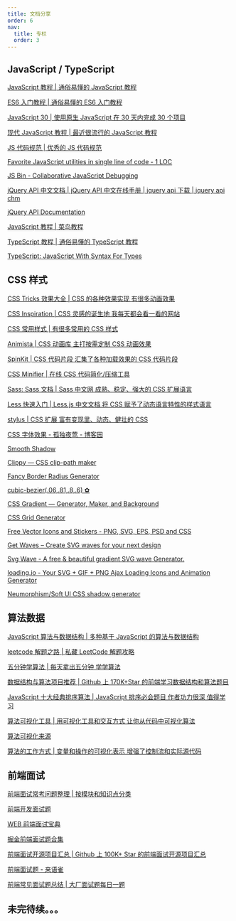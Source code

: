 ```yaml
---
title: 文档分享
order: 6
nav:
  title: 专栏
  order: 3
---
```


## JavaScript / TypeScript

<a href="https://wangdoc.com/javascript" target="_blank">JavaScript 教程 | 通俗易懂的 JavaScript 教程</a>

<a href="https://es6.ruanyifeng.com/" target="_blank">ES6 入门教程 | 通俗易懂的 ES6 入门教程</a>

<a href="https://javascript30.com/" target="_blank">JavaScript 30 | 使用原生 JavaScript 在 30 天内完成 30 个项目</a>

<a href="https://zh.javascript.info/" target="_blank">现代 JavaScript 教程 | 最近很流行的 JavaScript 教程</a>

<a href="https://github.com/ryanmcdermott/clean-code-javascript" target="_blank">JS 代码规范 | 优秀的 JS 代码规范</a>

<a href="https://1loc.dev/" target="_blank">Favorite JavaScript utilities in single line of code - 1 LOC</a>

<a href="https://jsbin.com/?html,output" target="_blank">JS Bin - Collaborative JavaScript Debugging</a>

<a href="http://jquery.cuishifeng.cn/" target="_blank">jQuery API 中文文档 | jQuery API 中文在线手册 | jquery api 下载 | jquery api chm</a>

<a href="https://api.jquery.com/" target="_blank">jQuery API Documentation</a>

<a href="https://www.runoob.com/js/js-tutorial.html" target="_blank">JavaScript 教程 | 菜鸟教程</a>

<a href="https://github.com/xcatliu/typescript-tutorial" target="_blank">TypeScript 教程 | 通俗易懂的 TypeScript 教程</a>

<a href="https://www.typescriptlang.org/" target="_blank">TypeScript: JavaScript With Syntax For Types</a>

## CSS 样式

<a href="https://lhammer.cn/You-need-to-know-css/#/zh-cn/" target="_blank">CSS Tricks 效果大全 | CSS 的各种效果实现 有很多动画效果</a>

<a href="https://github.com/chokcoco/CSS-Inspiration" target="_blank">CSS Inspiration | CSS 灵感的诞生地 我每天都会看一看的网站</a>

<a href="https://github.com/QiShaoXuan/css_tricks" target="_blank">CSS 常用样式 | 有很多常用的 CSS 样式</a>

<a href="https://animista.net/" target="_blank">Animista | CSS 动画库 主打按需定制 CSS 动画效果</a>

<a href="https://tobiasahlin.com/spinkit/" target="_blank">SpinKit | CSS 代码片段 汇集了各种加载效果的 CSS 代码片段</a>

<a href="https://cssminifier.com/" target="_blank">CSS Minifier | 在线 CSS 代码简化/压缩工具</a>

<a href="https://sass.bootcss.com/documentation/" target="_blank">Sass: Sass 文档 | Sass 中文网 成熟、稳定、强大的 CSS 扩展语言</a>

<a href="https://less.bootcss.com/" target="_blank">Less 快速入门 | Less.js 中文文档 将 CSS 赋予了动态语言特性的样式语言</a>

<a href="https://stylus-lang.com/" target="_blank">stylus | CSS 扩展 富有变现里、动态、健壮的 CSS</a>

<a href="https://www.cnblogs.com/hanqishihu/p/6284717.html" target="_blank">CSS 字体效果 - 孤独夜莺 - 博客园</a>

<a href="https://shadows.brumm.af/" target="_blank">Smooth Shadow</a>

<a href="https://bennettfeely.com/clippy/" target="_blank">Clippy — CSS clip-path maker</a>

<a href="https://9elements.github.io/fancy-border-radius/" target="_blank">Fancy Border Radius Generator</a>

<a href="https://cubic-bezier.com/" target="_blank">cubic-bezier(.06,.81,.8,.6) ✿</a>

<a href="https://cssgradient.io/" target="_blank">CSS Gradient — Generator, Maker, and Background</a>

<a href="https://cssgrid-generator.netlify.app/" target="_blank">CSS Grid Generator</a>

<a href="https://www.flaticon.com/" target="_blank">Free Vector Icons and Stickers - PNG, SVG, EPS, PSD and CSS</a>

<a href="https://getwaves.io/" target="_blank">Get Waves – Create SVG waves for your next design</a>

<a href="https://svgwave.in/" target="_blank">Svg Wave - A free & beautiful gradient SVG wave Generator.</a>

<a href="https://loading.io/" target="_blank">loading.io - Your SVG + GIF + PNG Ajax Loading Icons and Animation Generator</a>

<a href="https://neumorphism.io/" target="_blank">Neumorphism/Soft UI CSS shadow generator</a>

## 算法数据

<a href="http://github.com/trekhleb/javascript-algorithms" target="_blank">JavaScript 算法与数据结构 | 多种基于 JavaScript 的算法与数据结构</a>

<a href="https://github.com/azl397985856/leetcode" target="_blank">leetcode 解题之路 | 私藏 LeetCode 解题攻略 </a>

<a href="https://github.com/MisterBooo/LeetCodeAnimation" target="_blank">五分钟学算法 | 每天拿出五分钟 学学算法</a>

<a href="https://github.com/biaochenxuying/blog/issues/43" target="_blank">数据结构与算法项目推荐 | Github 上 170K+Star 的前端学习数据结构和算法题目</a>

<a href="https://github.com/biaochenxuying/blog/issues/42" target="_blank">JavaScript 十大经典排序算法 | JavaScript 排序必会题目 作者功力很深 值得学习</a>

<a href="https://github.com/algorithm-visualizer/algorithm-visualizer" target="_blank">算法可视化工具 | 用可视化工具和交互方式 让你从代码中可视化算法</a>

<a href="https://visualgo.net/en" target="_blank">算法可视化来源</a>

<a href="https://github.com/skidding/illustrated-algorithms" target="_blank">算法的工作方式 | 变量和操作的可视化表示 增强了控制流和实际源代码</a>

## 前端面试

<a href="https://interview.poetries.top/" target="_blank">前端面试常考问题整理 | 按模块和知识点分类 </a>

<a href="https://github.com/markyun/My-blog/tree/master/Front-end-Developer-Questions" target="_blank">前端开发面试题</a>

<a href="https://github.com/h5bp/Front-end-Developer-Interview-Questions/" target="_blank">WEB 前端面试宝典</a>

<a href="https://github.com/shfshanyue/blog/blob/master/post/juejin-interview.md" target="_blank">掘金前端面试题合集</a>

<a href="https://github.com/biaochenxuying/blog/issues/47" target="_blank">前端面试开源项目汇总 | Github 上 100K+ Star 的前端面试开源项目汇总</a>

<a href="https://www.yuque.com/yuqueyonghuxrjrwo/ly400w/abghpc#j3zh3" target="_blank">前端面试题 - 来语雀</a>

<a href="https://q.shanyue.tech/fe/" target="_blank">前端常见面试题总结 | 大厂面试题每日一题</a>

## 未完待续。。。
